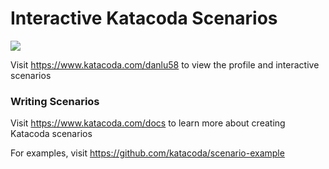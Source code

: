 # Interactive Katacoda Scenarios

[![](http://shields.katacoda.com/katacoda/danlu58/count.svg)](https://www.katacoda.com/danlu58 "Get your profile on Katacoda.com")

Visit https://www.katacoda.com/danlu58 to view the profile and interactive scenarios

### Writing Scenarios
Visit https://www.katacoda.com/docs to learn more about creating Katacoda scenarios

For examples, visit https://github.com/katacoda/scenario-example

